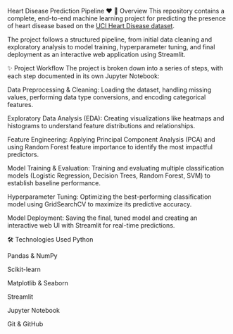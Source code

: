 Heart Disease Prediction Pipeline ❤️
📖 Overview
This repository contains a complete, end-to-end machine learning project for predicting the presence of heart disease based on the [UCI Heart Disease dataset](https://archive.ics.uci.edu/dataset/45/heart+disease).

The project follows a structured pipeline, from initial data cleaning and exploratory analysis to model training, hyperparameter tuning, and final deployment as an interactive web application using Streamlit.

✨ Project Workflow
The project is broken down into a series of steps, with each step documented in its own Jupyter Notebook:

Data Preprocessing & Cleaning: Loading the dataset, handling missing values, performing data type conversions, and encoding categorical features.

Exploratory Data Analysis (EDA): Creating visualizations like heatmaps and histograms to understand feature distributions and relationships.

Feature Engineering: Applying Principal Component Analysis (PCA) and using Random Forest feature importance to identify the most impactful predictors.

Model Training & Evaluation: Training and evaluating multiple classification models (Logistic Regression, Decision Trees, Random Forest, SVM) to establish baseline performance.

Hyperparameter Tuning: Optimizing the best-performing classification model using GridSearchCV to maximize its predictive accuracy.

Model Deployment: Saving the final, tuned model and creating an interactive web UI with Streamlit for real-time predictions.

🛠️ Technologies Used
Python

Pandas & NumPy

Scikit-learn

Matplotlib & Seaborn

Streamlit

Jupyter Notebook

Git & GitHub
